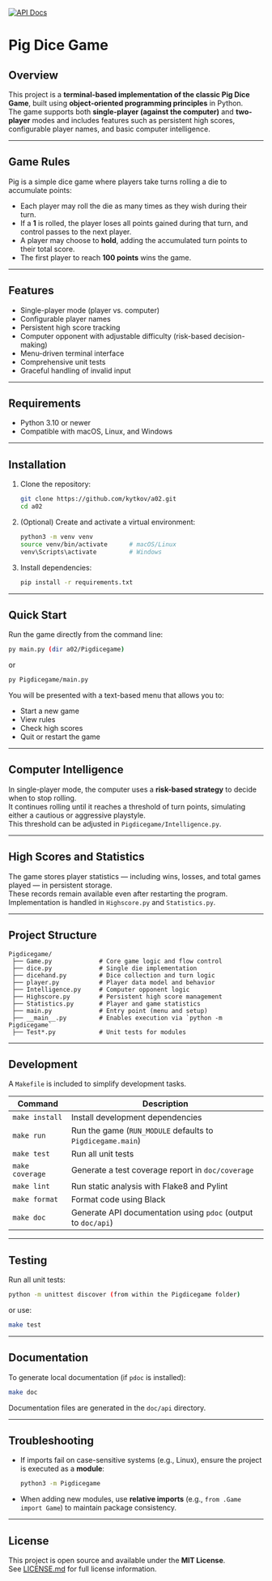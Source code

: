 [![API Docs](https://img.shields.io/badge/API%20Docs-GitHub%20Pages-blue)](https://kytkov.github.io/a02/)

# Pig Dice Game

## Overview
This project is a **terminal-based implementation of the classic Pig Dice Game**, built using **object-oriented programming principles** in Python.  
The game supports both **single-player (against the computer)** and **two-player** modes and includes features such as persistent high scores, configurable player names, and basic computer intelligence.

---

## Game Rules
Pig is a simple dice game where players take turns rolling a die to accumulate points:

- Each player may roll the die as many times as they wish during their turn.  
- If a **1** is rolled, the player loses all points gained during that turn, and control passes to the next player.  
- A player may choose to **hold**, adding the accumulated turn points to their total score.  
- The first player to reach **100 points** wins the game.

---

## Features
- Single-player mode (player vs. computer)    
- Configurable player names  
- Persistent high score tracking  
- Computer opponent with adjustable difficulty (risk-based decision-making)  
- Menu-driven terminal interface  
- Comprehensive unit tests  
- Graceful handling of invalid input  

---

## Requirements
- Python 3.10 or newer  
- Compatible with macOS, Linux, and Windows  

---

## Installation

1. Clone the repository:
   ```bash
   git clone https://github.com/kytkov/a02.git
   cd a02
   ```

2. (Optional) Create and activate a virtual environment:
   ```bash
   python3 -m venv venv
   source venv/bin/activate      # macOS/Linux
   venv\Scripts\activate         # Windows
   ```

3. Install dependencies:
   ```bash
   pip install -r requirements.txt
   ```

---

## Quick Start
Run the game directly from the command line:
```bash
py main.py (dir a02/Pigdicegame)
```
or
```bash
py Pigdicegame/main.py
```

You will be presented with a text-based menu that allows you to:
- Start a new game
- View rules 
- Check high scores  
- Quit or restart the game  

---

## Computer Intelligence
In single-player mode, the computer uses a **risk-based strategy** to decide when to stop rolling.  
It continues rolling until it reaches a threshold of turn points, simulating either a cautious or aggressive playstyle.  
This threshold can be adjusted in `Pigdicegame/Intelligence.py`.

---

## High Scores and Statistics
The game stores player statistics — including wins, losses, and total games played — in persistent storage.  
These records remain available even after restarting the program.  
Implementation is handled in `Highscore.py` and `Statistics.py`.

---

## Project Structure
```
Pigdicegame/
 ├── Game.py             # Core game logic and flow control
 ├── dice.py             # Single die implementation
 ├── dicehand.py         # Dice collection and turn logic
 ├── player.py           # Player data model and behavior
 ├── Intelligence.py     # Computer opponent logic
 ├── Highscore.py        # Persistent high score management
 ├── Statistics.py       # Player and game statistics
 ├── main.py             # Entry point (menu and setup)
 ├── __main__.py         # Enables execution via `python -m Pigdicegame`
 ├── Test*.py            # Unit tests for modules
```

---

## Development

A `Makefile` is included to simplify development tasks.

| Command         | Description                                                   |
|-----------------|---------------------------------------------------------------|
| `make install`  | Install development dependencies                              |
| `make run`      | Run the game (`RUN_MODULE` defaults to `Pigdicegame.main`)    |
| `make test`     | Run all unit tests                                            |
| `make coverage` | Generate a test coverage report in `doc/coverage`             |
| `make lint`     | Run static analysis with Flake8 and Pylint                    |
| `make format`   | Format code using Black                                       |
| `make doc`      | Generate API documentation using `pdoc` (output to `doc/api`) |

---

## Testing
Run all unit tests:
```bash
python -m unittest discover (from within the Pigdicegame folder)
```
or use:
```bash
make test
```

---

## Documentation
To generate local documentation (if `pdoc` is installed):
```bash
make doc
```
Documentation files are generated in the `doc/api` directory.

---

## Troubleshooting
- If imports fail on case-sensitive systems (e.g., Linux), ensure the project is executed as a **module**:
  ```bash
  python3 -m Pigdicegame
  ```
- When adding new modules, use **relative imports** (e.g., `from .Game import Game`) to maintain package consistency.

---

## License
This project is open source and available under the **MIT License**.  
See [LICENSE.md](LICENSE.md) for full license information.
